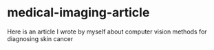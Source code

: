 # medical-imaging-article
Here is an article I wrote by myself about computer vision methods for diagnosing skin cancer
